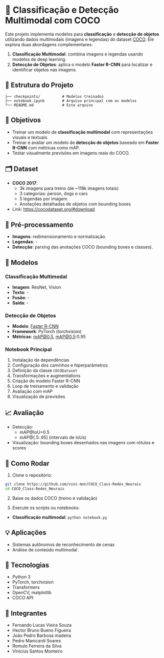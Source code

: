 # 🧠 Classificação e Detecção Multimodal com COCO

Este projeto implementa modelos para **classificação** e **detecção de objetos** utilizando dados multimodais (imagens e legendas) do dataset [COCO](https://cocodataset.org/). Ele explora duas abordagens complementares:

1. **Classificação Multimodal**: combina imagens e legendas usando modelos de deep learning.
2. **Detecção de Objetos**: aplica o modelo **Faster R-CNN** para localizar e identificar objetos nas imagens.

## 📁 Estrutura do Projeto

```
├── checkpoints/          # Modelos treinados
├── notebook.ipynb        # Arquivo principal com os modelos
└── README.md             # Este arquivo
```

## 🎯 Objetivos

- Treinar um modelo de **classificação multimodal** com representações visuais e textuais.
- Treinar e avaliar um modelo de **detecção de objetos** baseado em **Faster R-CNN** com métricas como mAP.
- Testar visualmente previsões em imagens reais do COCO.

## 🗂️ Dataset

- **COCO 2017**:
  - 3k imagens para treino (de ~118k imagens totais)
  - 3 categorias: person, dogs e cars
  - 5 legendas por imagem
  - Anotações detalhadas de objetos com bounding boxes
- Link: https://cocodataset.org/#download

## 🔧 Pré-processamento

- **Imagens**: redimensionamento e normalização.
- **Legendas**: -
- **Detecção**: parsing das anotações COCO (bounding boxes e classes).

## 🧠 Modelos

### Classificação Multimodal

- **Imagem**: ResNet, Vision
- **Texto**: -
- **Fusão**: -
- **Saída**: -

### Detecção de Objetos

- **Modelo**: [Faster R-CNN](https://arxiv.org/abs/1506.01497)
- **Framework**: PyTorch (torchvision)
- **Métricas**: mAP@0.5, mAP@0.5:0.95

### Notebook Principal

1. Instalação de dependências
2. Configuração dos caminhos e hiperparâmetros
3. Definição da classe `COCODataset`
4. Transformações e augmentations
5. Criação do modelo Faster R-CNN
6. Loop de treinamento e validação
7. Avaliação com mAP
8. Visualização de previsões

## 📈 Avaliação

- Detecção:
  - mAP@IoU=0.5
  - mAP@[.5:.95] (intervalo de IoUs)
- Visualização: bounding boxes desenhados nas imagens com rótulos e scores

## 🚀 Como Rodar

1. Clone o repositório:

```bash
git clone https://github.com/vini-mon/COCO_Class-Redes_Neurais
cd COCO_Class-Redes_Neurais
```

2. Baixe os dados COCO (treino e validação)

3. Execute os scripts ou notebooks:

- **Classificação multimodal**: `python notebook.py`

## 💡 Aplicações

- Sistemas autônomos de reconhecimento de cenas
- Análise de conteúdo multimodal

## 🧪 Tecnologias

- Python 3
- PyTorch, torchvision
- Transformers
- OpenCV, matplotlib
- COCO API

## 👥 Integrantes

- Fernando Lucas Vieira Souza 
- Hector Bruno Bueno Figueira 
- João Pedro Barbosa madeira 
- Pedro Manicardi Soares 
- Romulo Ferreira da Silva 
- Vinícius Santos Monteiro 
